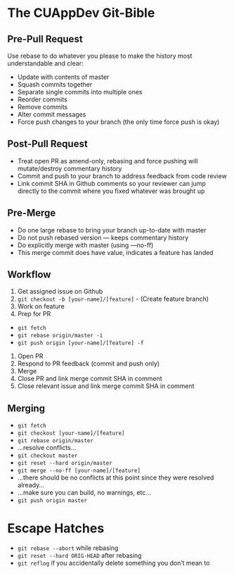 # The CUAppDev Git-Bible
## Pre-Pull Request

Use rebase to do whatever you please to make the history most understandable and clear:

- Update with contents of master
- Squash commits together
- Separate single commits into multiple ones
- Reorder commits
- Remove commits
- Alter commit messages
- Force push changes to your branch (the only time force push is okay)

## Post-Pull Request
- Treat open PR as amend-only, rebasing and force pushing will mutate/destroy commentary history
- Commit and push to your branch to address feedback from code review
- Link commit SHA in Github comments so your reviewer can jump directly to the commit where you fixed whatever was brought up

## Pre-Merge
- Do one large rebase to bring your branch up-to-date with master
- Do not push rebased version — keeps commentary history
- Do explicitly merge with master (using —no-ff)
- This merge commit does have value, indicates a feature has landed

## Workflow
1. Get assigned issue on Github
2. `git checkout -b [your-name]/[feature]` - (Create feature branch)
3. Work on feature
4. Prep for PR

- `git fetch`
- `git rebase origin/master -i`
- `git push origin [your-name]/[feature] -f`

1. Open PR
2. Respond to PR feedback (commit and push only)
3. Merge
4. Close PR and link merge commit SHA in comment
5. Close relevant issue and link merge commit SHA in comment

## Merging
- `git fetch`
- `git checkout [your-name]/[feature]`
- `git rebase origin/master`
- …resolve conflicts…
- `git checkout master`
- `git reset --hard origin/master`
- `git merge --no-ff [your-name]/[feature]`
- …there should be no conflicts at this point since they were resolved already…
- …make sure you can build, no warnings, etc…
- `git push origin master`

# Escape Hatches
- `git rebase --abort` while rebasing
- `git reset --hard ORIG-HEAD` after rebasing
- `git reflog` if you accidentally delete something you don’t mean to
